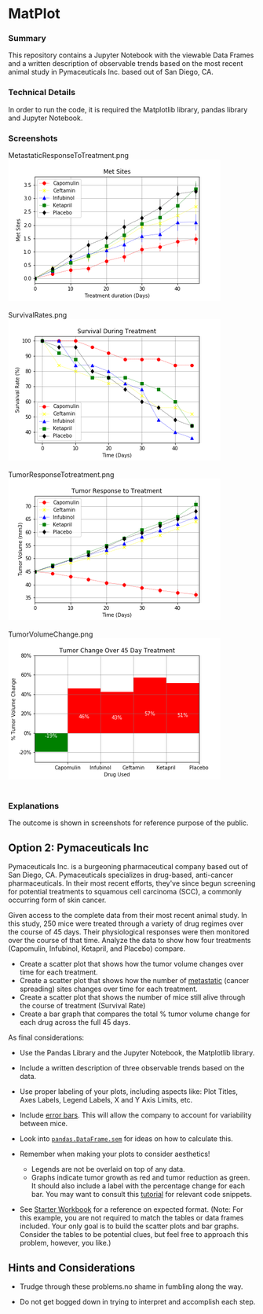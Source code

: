 # MatPlot
### Summary
This repository contains a Jupyter Notebook with the viewable Data Frames and a written description of observable trends based on the most recent animal study in Pymaceuticals Inc. based out of San Diego, CA.
### Technical Details
In order to run the code, it is required the Matplotlib library, pandas library and Jupyter Notebook.<br>
### Screenshots
MetastaticResponseToTreatment.png<br>
![MetastaticResponseToTreatment](MetastaticResponseToTreatment.png)<br><br>
SurvivalRates.png<br>
![SurvivalRates](SurvivalRates.png)<br><br>
TumorResponseTotreatment.png<br>
![TumorResponseTotreatment](TumorResponseTotreatment.png)<br><br>
TumorVolumeChange.png<br>
![TumorVolumeChange](TumorVolumeChange.png)<br><br>
### Explanations<br>
The outcome is shown in screenshots for reference purpose of the public.<br>

## Option 2: Pymaceuticals Inc
Pymaceuticals Inc. is a burgeoning pharmaceutical company based out of San Diego, CA.
Pymaceuticals specializes in drug-based, anti-cancer pharmaceuticals. 
In their most recent efforts, they've since begun screening for potential treatments to squamous cell carcinoma (SCC), a commonly occurring form of skin cancer.

Given access to the complete data from their most recent animal study. 
In this study, 250 mice were treated through a variety of drug regimes over the course of 45 days. 
Their physiological responses were then monitored over the course of that time. 
Analyze the data to show how four treatments (Capomulin, Infubinol, Ketapril, and Placebo) compare.

* Create a scatter plot that shows how the tumor volume changes over time for each treatment.
* Create a scatter plot that shows how the number of [metastatic](https://en.wikipedia.org/wiki/Metastasis) (cancer spreading) sites changes over time for each treatment.
* Create a scatter plot that shows the number of mice still alive through the course of treatment (Survival Rate)
* Create a bar graph that compares the total % tumor volume change for each drug across the full 45 days.

As final considerations:

* Use the Pandas Library and the Jupyter Notebook, the Matplotlib library.
* Include a written description of three observable trends based on the data.

* Use proper labeling of your plots, including aspects like: Plot Titles, Axes Labels, Legend Labels, X and Y Axis Limits, etc.
* Include [error bars](https://en.wikipedia.org/wiki/Error_bar). This will allow the company to account for variability between mice. 
* Look into [`pandas.DataFrame.sem`](http://pandas.pydata.org/pandas-docs/stable/generated/pandas.DataFrame.sem.html) for ideas on how to calculate this.
* Remember when making your plots to consider aesthetics!
  * Legends are not be overlaid on top of any data.
  * Graphs indicate tumor growth as red and tumor reduction as green.
    It should also include a label with the percentage change for each bar. You may want to consult this [tutorial](http://composition.al/blog/2015/11/29/a-better-way-to-add-labels-to-bar-charts-with-matplotlib/) for relevant code snippets.
* See [Starter Workbook](Pymaceuticals/pymaceuticals_starter.ipynb) for a reference on expected format. (Note: For this example, you are not required to match the tables or data frames included. Your only goal is to build the scatter plots and bar graphs. Consider the tables to be potential clues, but feel free to approach this problem, however, you like.)

## Hints and Considerations

* Trudge through these problems.no shame in fumbling along the way. 

* Do not get bogged down in trying to interpret and accomplish each step.




